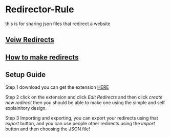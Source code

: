 # Redirector-Rule
this is for sharing json files that redirect a website

## [Veiw Redirects](https://github.com/GamerBoi153/Redirector-Rules/tree/master/INDEX)

## [How to make redirects](https://github.com/GamerBoi153/Redirector-Rules/blob/master/howtomakeredirect.md)

## Setup Guide
Step 1 download you can get the extension [HERE](https://chrome.google.com/webstore/detail/redirector/ocgpenflpmgnfapjedencafcfakcekcd?hl=en)

Step 2 click on the extension and click *Edit Redirects*  and then click *create new redirect*  then you should be able to make one using the simple and self explainitory design.

Step 3 Importing and exporting, you can export your redirects using that *export* button, and you can use people other redirects using the
*import*  button and then choosing the JSON file!

